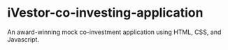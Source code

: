 # iVestor-co-investing-application
An award-winning mock co-investment application using HTML, CSS, and Javascript.  

